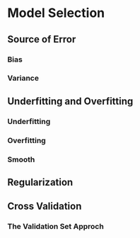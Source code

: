 # Model Selection
## Source of Error
### Bias
### Variance

## Underfitting and Overfitting
### Underfitting

### Overfitting

### Smooth

## Regularization

## Cross Validation
### The Validation Set Approch